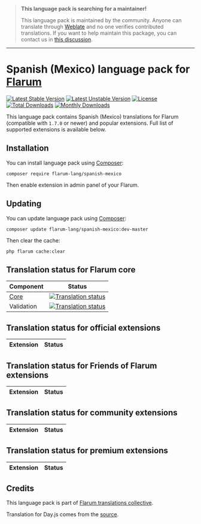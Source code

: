 > **This language pack is searching for a maintainer!**
>
> This language pack is maintained by the community. Anyone can translate through [Weblate](https://weblate.rob006.net/languages/es_MX/flarum/) and no one verifies contributed translations. If you want to help maintain this package, you can contact us in [this discussion](https://discuss.flarum.org/d/27519-the-flarum-language-project).

---------

# Spanish (Mexico) language pack for [Flarum](https://flarum.org/)

[![Latest Stable Version](https://img.shields.io/packagist/v/flarum-lang/spanish-mexico?color=success&label=stable)](https://packagist.org/packages/flarum-lang/spanish-mexico) 
[![Latest Unstable Version](https://img.shields.io/packagist/v/flarum-lang/spanish-mexico?include_prereleases&label=unstable)](https://packagist.org/packages/flarum-lang/spanish-mexico) 
[![License](https://img.shields.io/packagist/l/flarum-lang/spanish-mexico)](https://packagist.org/packages/flarum-lang/spanish-mexico) 
[![Total Downloads](https://img.shields.io/packagist/dt/flarum-lang/spanish-mexico)](https://packagist.org/packages/flarum-lang/spanish-mexico/stats) 
[![Monthly Downloads](https://img.shields.io/packagist/dm/flarum-lang/spanish-mexico)](https://packagist.org/packages/flarum-lang/spanish-mexico/stats) 

This language pack contains Spanish (Mexico) translations for Flarum (compatible with `1.7.0` or newer) and popular extensions. Full list of supported extensions is available below.


## Installation

You can install language pack using [Composer](https://getcomposer.org/):

```console
composer require flarum-lang/spanish-mexico
```

Then enable extension in admin panel of your Flarum.


## Updating

You can update language pack using [Composer](https://getcomposer.org/):

```console
composer update flarum-lang/spanish-mexico:dev-master
```

Then clear the cache:

```console
php flarum cache:clear
```


## Translation status for Flarum core

| Component | Status |
| --- | --- |
| [Core](https://github.com/flarum/flarum-core) | [![Translation status](https://weblate.rob006.net/widgets/flarum/es_MX/core/svg-badge.svg)](https://weblate.rob006.net/projects/flarum/core/es_MX/) |
| Validation | [![Translation status](https://weblate.rob006.net/widgets/flarum/es_MX/validation/svg-badge.svg)](https://weblate.rob006.net/projects/flarum/validation/es_MX/) |


## Translation status for official extensions

<!-- flarum-extensions-list-start -->

| Extension | Status |
| --- | --- |

<!-- flarum-extensions-list-stop -->


## Translation status for Friends of Flarum extensions

<!-- fof-extensions-list-start -->

| Extension | Status |
| --- | --- |

<!-- fof-extensions-list-stop -->


## Translation status for community extensions

<!-- various-extensions-list-start -->

| Extension | Status |
| --- | --- |

<!-- various-extensions-list-stop -->


## Translation status for premium extensions

<!-- premium-extensions-list-start -->

| Extension | Status |
| --- | --- |

<!-- premium-extensions-list-stop -->


## Credits

This language pack is part of [Flarum translations collective](https://github.com/rob006-software/flarum-translations).

Translation for Day.js comes from the [source](https://github.com/iamkun/dayjs/blob/v1.11.7/src/locale/es-mx.js).
